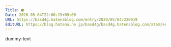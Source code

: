 ```yaml
---
Title: ■
Date: 2020-05-04T22:00:19+09:00
URL: https://basd4g.hatenablog.com/entry/2020/05/04/220019
EditURL: https://blog.hatena.ne.jp/basd4g/basd4g.hatenablog.com/atom/entry/26006613561708725
---
```


dummy-text
